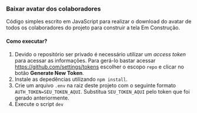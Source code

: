 ### Baixar avatar dos colaboradores

Código simples escrito em JavaScript para realizar o download do avatar de todos os colaboradores do projeto para construir a tela Em Construção.

#### Como executar?

1. Devido o repositório ser privado é necessário utilizar um _access token_ para acessar as informações. Para gerá-lo bastar acessar https://github.com/settings/tokens escolher o escopo `repo` e clicar no botão **Generate New Token**.
2. Instale as depedências utilizando `npm install`.
3. Crie um arquivo `.env` na raiz deste projeto com o seguinte formato `AUTH_TOKEN=SEU_TOKEN_AQUI`. Substitua `SEU_TOKEN_AQUI` pelo token que foi gerado anteriormente.
4. Execute o script `dev`
